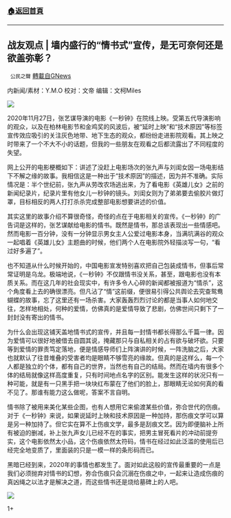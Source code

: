 ###  [:house:返回首頁](https://github.com/ourhimalayas/txt)
---

## 战友观点 | 墙内盛行的“情书式”宣传，是无可奈何还是欲盖弥彰？
` 公民之聲` [轉載自GNews](https://gnews.org/zh-hans/644365/)

内新闻/素材：Y.M.O 校对：文帝 编辑：文柯Miles

![]()![](https://gnews-media-offload.s3.amazonaws.com/wp-content/uploads/2020/12/13072454/maxresdefault-9.jpg)

2020年11月27日，张艺谋导演的电影《一秒钟》在院线上映。受第五代导演影响的观众，以及在柏林电影节和金鸡奖的风波后，被“延时上映”和“技术原因”等标签宣传效应吸引的关注灰色地带、地下生态的观众，都纷纷走进影院观看。其上映之时带来了一个不大不小的话题，但我的一些朋友在观看之后都流露出了不同程度的失望。

网上公开的电影梗概如下：讲述了没赶上电影场次的张九声与刘闺女因一场电影结下不解之缘的故事。我相信这是一种出于“技术原因”的描述，因为并不准确。实际情况是：半个世纪前，张九声从劳改农场逃出来，为了看电影《英雄儿女》之前的新闻纪录片，纪录片里有他女儿一秒钟的镜头。刘闺女则为了弟弟要去偷胶片做灯罩，目标相反的两人打打杀杀完成整部电影想要讲述的价值。

其实这里的故事介绍不算很奇怪，奇怪的点在于电影相关的宣传。《一秒钟》的广告词是这样的，张艺谋献给电影的情书。既然是情书，那总该表现出一些情感吧。然而电影一百分钟，没有一分钟显示男女主人公爱过电影本身，当满坑满谷的观众一起唱着《英雄儿女》主题曲的时候，他们两个人在电影院外轻描淡写一句，“看过好多遍了”。

也不知道从什么时候开始的，中国电影宣发特别喜欢把自己包装成情书，但事后常常证明是乌龙。极端地说，《一秒钟》不仅跟情书没关系，甚至，跟电影也没有本质关系。而在这几年的社会现实中，有许多令人心碎的新闻都被报道为“情杀”，这个角度看上去的确很漂亮。但凡沾了“情”这前缀，便很易引得公共舆论去究查鸳鸯蝴蝶的故事，忘了这里还有一场杀害。大家轰轰烈烈讨论的都是当事人如何地交往，怎样地相处，何种的爱情，仿佛真的是爱情导致了悲剧，仿佛世间只剩下了一封封没有寄出的情书。

为什么会出现这铺天盖地情书式的宣传，并且每一封情书都长得那么千篇一律。因为爱情可以很好地被借去自圆其说，掩藏那只与自私相关的占有欲与破坏欲。只要等到爱情的罪责笃定落地，便是情感导师们上阵演讲的时候，一阵洗脑之后，大家也就默认了往昔堆叠的受害者均是眼睛不够雪亮的缘故。但真的是这样么，每一个人都是独立的个体，都有自己的世界，当然也有自己的结局。然而在墙内有很多个体的结局就像这样高度重复，只有时间地点名字的区别。能发生这样的状况只有一种可能，就是有一只黑手把一块块红布蒙在了他们的脸上，那眼睛无论如何真的看不见了。那谁有能力这么做呢，答案不言自明。

情书除了被用来美化某些企图，也有人想用它来偷渡某些价值，弥合世代的伤痕。对于《一秒钟》来说，如果说延时上映和技术原因是一种加持，那伤痕文学可以算是另一种加持了。但它实在算不上伤痕文学，最多是刮痕文艺。因为即便脑补上所有被迫的删减，补上张九声女儿已经不在的事实，把男主冒死看片的冲动前提夯实，这个电影依然太小品，这个伤痕依然太符码，情书在经过如此泛滥的使用后已经完全地变质了，里面装的只是一模一样的条形码而已。

黑暗已经到来，2020年的事情也都发生了。面对如此这般的宣传最重要的一点是我们必须抛弃对情书的幻想，弥合伤痕只会沉溺在伤痕之中，一起来让造成伤痕的真凶绳之以法才是解决之道，而这些情书还是烧给墓碑上的人吧。

![]()![](https://gnews-media-offload.s3.amazonaws.com/wp-content/uploads/2020/12/13072500/111-1.png)



1+

